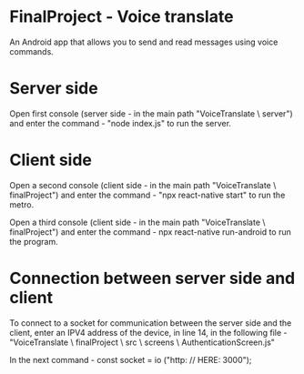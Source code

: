 FinalProject - Voice translate
==============================
An Android app that allows you to send and read messages using voice commands.

Server side 
===========
Open first console (server side - in the main path "VoiceTranslate \ server")
and enter the command - "node index.js" to run the server.


Client side 
===========
Open a second console (client side - in the main path "VoiceTranslate \ finalProject")
 and enter the command - "npx react-native start" to run the metro.

Open a third console (client side - in the main path "VoiceTranslate \ finalProject") 
and enter the command - npx react-native run-android to run the program.

Connection between server side and client 
=========================================
To connect to a socket for communication between the server side and the client, enter an IPV4 address of the device, in line 14, in the following file - 
"VoiceTranslate \ finalProject \ src \ screens \ AuthenticationScreen.js" 

In the next command -
const socket = io ("http: // HERE: 3000");
